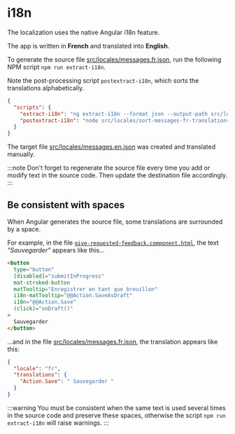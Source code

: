 # i18n

The localization uses the native Angular i18n feature.

The app is written in **French** and translated into **English**.

To generate the source file [src/locales/messages.fr.json](https://github.com/Zenika/feedzback/blob/main/client/src/locales/messages.fr.json), run the following NPM script `npm run extract-i18n`.

Note the post-processing script `postextract-i18n`, which sorts the translations alphabetically.

```json
{
  "scripts": {
    "extract-i18n": "ng extract-i18n --format json --output-path src/locales/ --out-file messages.fr.json",
    "postextract-i18n": "node src/locales/sort-messages-fr-translations.js"
  }
}
```

The target file [src/locales/messages.en.json](https://github.com/Zenika/feedzback/blob/main/client/src/locales/messages.en.json) was created and translated manually.

:::note
Don't forget to regenerate the source file every time you add or modify text in the source code.
Then update the destination file accordingly.
:::

## Be consistent with spaces

When Angular generates the source file, some translations are surrounded by a space.

For example, in the file [`give-requested-feedback.component.html`](https://github.com/Zenika/feedzback/blob/feature/angular-18/client/src/app/give-feedback/give-requested-feedback/give-requested-feedback.component.html), the text _"Sauvegarder"_ appears like this...

```html
<button
  type="button"
  [disabled]="submitInProgress"
  mat-stroked-button
  matTooltip="Enregistrer en tant que brouillon"
  i18n-matTooltip="@@Action.SaveAsDraft"
  i18n="@@Action.Save"
  (click)="onDraft()"
>
  Sauvegarder
</button>
```

...and in the file [src/locales/messages.fr.json](https://github.com/Zenika/feedzback/blob/main/client/src/locales/messages.fr.json), the translation appears like this:

```json
{
  "locale": "fr",
  "translations": {
    "Action.Save": " Sauvegarder "
  }
}
```

:::warning
You must be consistent when the same text is used several times in the source code and preserve these spaces, otherwise the script `npm run extract-i18n` will raise warnings.
:::
